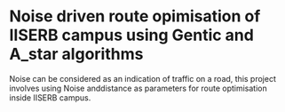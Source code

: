 # Noise driven route opimisation of IISERB campus using Gentic and A_star algorithms
Noise can be considered as an indication of traffic on a road, this project involves using Noise anddistance as parameters for route optimisation inside IISERB campus.
